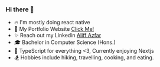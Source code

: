 

### Hi there 👋

- 🔥 I'm mostly doing react native
- 🚀 My Portfolio Website [Click Me!](https://aliffazfar.com/)
- ✨ Reach out my Linkedin [Aliff Azfar](https://www.linkedin.com/in/aliff-azfar-a0b201213/)
- 🎓 Bachelor in Computer Science (Hons.)
- 🌱 TypeScript for everything <3, Currently enjoying Nextjs 
- 🏂 Hobbies include hiking, travelling, cooking, and eating.


